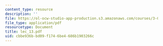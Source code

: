```yaml
---
content_type: resource
description: ''
file: https://ol-ocw-studio-app-production.s3.amazonaws.com/courses/3-064-polymer-engineering-fall-2003/cbbe936bbd09f1746be4686b1903266c_lec_13.pdf
file_type: application/pdf
resourcetype: Document
title: lec_13.pdf
uid: cbbe936b-bd09-f174-6be4-686b1903266c
---
```


